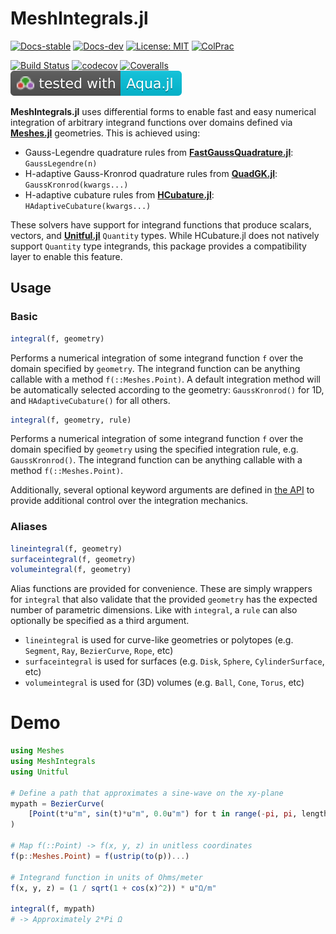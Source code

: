 # MeshIntegrals.jl

[![Docs-stable](https://img.shields.io/badge/docs-stable-blue.svg)](https://JuliaGeometry.github.io/MeshIntegrals.jl/stable/)
[![Docs-dev](https://img.shields.io/badge/docs-dev-blue.svg)](https://JuliaGeometry.github.io/MeshIntegrals.jl/dev/)
[![License: MIT](https://img.shields.io/badge/License-MIT-success.svg)](https://opensource.org/licenses/MIT)
[![ColPrac](https://img.shields.io/badge/ColPrac-Contributor's%20Guide-blueviolet?style=flat-square)](https://github.com/SciML/ColPrac)

[![Build Status](https://github.com/JuliaGeometry/MeshIntegrals.jl/actions/workflows/CI.yml/badge.svg?branch=main)](https://github.com/JuliaGeometry/MeshIntegrals.jl/actions/workflows/CI.yml?query=branch%3Amain)
[![codecov](https://codecov.io/gh/JuliaGeometry/MeshIntegrals.jl/graph/badge.svg)](https://codecov.io/gh/JuliaGeometry/MeshIntegrals.jl)
[![Coveralls](https://coveralls.io/repos/github/JuliaGeometry/MeshIntegrals.jl/badge.svg?branch=main)](https://coveralls.io/github/JuliaGeometry/MeshIntegrals.jl?branch=main)
[![Aqua QA](https://raw.githubusercontent.com/JuliaTesting/Aqua.jl/master/badge.svg)](https://github.com/JuliaTesting/Aqua.jl)


**MeshIntegrals.jl** uses differential forms to enable fast and easy numerical integration of arbitrary integrand functions over domains defined via [**Meshes.jl**](https://github.com/JuliaGeometry/Meshes.jl) geometries. This is achieved using:
- Gauss-Legendre quadrature rules from [**FastGaussQuadrature.jl**](https://github.com/JuliaApproximation/FastGaussQuadrature.jl): `GaussLegendre(n)`
- H-adaptive Gauss-Kronrod quadrature rules from [**QuadGK.jl**](https://github.com/JuliaMath/QuadGK.jl): `GaussKronrod(kwargs...)`
- H-adaptive cubature rules from [**HCubature.jl**](https://github.com/JuliaMath/HCubature.jl): `HAdaptiveCubature(kwargs...)`

These solvers have support for integrand functions that produce scalars, vectors, and [**Unitful.jl**](https://github.com/PainterQubits/Unitful.jl) `Quantity` types. While HCubature.jl does not natively support `Quantity` type integrands, this package provides a compatibility layer to enable this feature.

## Usage

### Basic

```julia
integral(f, geometry)
```
Performs a numerical integration of some integrand function `f` over the domain specified by `geometry`. The integrand function can be anything callable with a method `f(::Meshes.Point)`. A default integration method will be automatically selected according to the geometry: `GaussKronrod()` for 1D, and `HAdaptiveCubature()` for all others.

```julia
integral(f, geometry, rule)
```
Performs a numerical integration of some integrand function `f` over the domain specified by `geometry` using the specified integration rule, e.g. `GaussKronrod()`. The integrand function can be anything callable with a method `f(::Meshes.Point)`.  

Additionally, several optional keyword arguments are defined in [the API](https://juliageometry.github.io/MeshIntegrals.jl/stable/api/) to provide additional control over the integration mechanics.

### Aliases

```julia
lineintegral(f, geometry)
surfaceintegral(f, geometry)
volumeintegral(f, geometry)
```
Alias functions are provided for convenience. These are simply wrappers for `integral` that also validate that the provided `geometry` has the expected number of parametric dimensions. Like with `integral`, a `rule` can also optionally be specified as a third argument.
- `lineintegral` is used for curve-like geometries or polytopes (e.g. `Segment`, `Ray`, `BezierCurve`, `Rope`, etc)
- `surfaceintegral` is used for surfaces (e.g. `Disk`, `Sphere`, `CylinderSurface`, etc)
- `volumeintegral` is used for (3D) volumes (e.g. `Ball`, `Cone`, `Torus`, etc)

# Demo

```julia
using Meshes
using MeshIntegrals
using Unitful

# Define a path that approximates a sine-wave on the xy-plane
mypath = BezierCurve(
    [Point(t*u"m", sin(t)*u"m", 0.0u"m") for t in range(-pi, pi, length=361)]
)

# Map f(::Point) -> f(x, y, z) in unitless coordinates
f(p::Meshes.Point) = f(ustrip(to(p))...)

# Integrand function in units of Ohms/meter
f(x, y, z) = (1 / sqrt(1 + cos(x)^2)) * u"Ω/m"

integral(f, mypath)
# -> Approximately 2*Pi Ω
```
